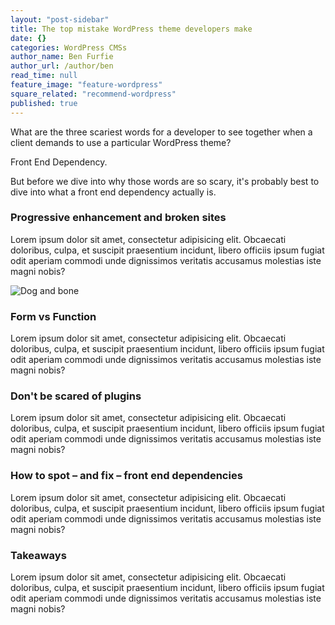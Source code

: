 ```yaml
---
layout: "post-sidebar"
title: The top mistake WordPress theme developers make
date: {}
categories: WordPress CMSs
author_name: Ben Furfie
author_url: /author/ben
read_time: null
feature_image: "feature-wordpress"
square_related: "recommend-wordpress"
published: true
---
```



What are the three scariest words for a developer to see together when a client demands to use a particular WordPress theme?

Front End Dependency.

But before we dive into why those words are so scary, it's probably best to dive into what a front end dependency actually is.

### Progressive enhancement and broken sites
Lorem ipsum dolor sit amet, consectetur adipisicing elit. Obcaecati doloribus, culpa, et suscipit praesentium incidunt, libero officiis ipsum fugiat odit aperiam commodi unde dignissimos veritatis accusamus molestias iste magni nobis?

![Dog and bone]({{site.baseurl}}/_posts/Dog_human_app_phone.jpg)

### Form vs Function
Lorem ipsum dolor sit amet, consectetur adipisicing elit. Obcaecati doloribus, culpa, et suscipit praesentium incidunt, libero officiis ipsum fugiat odit aperiam commodi unde dignissimos veritatis accusamus molestias iste magni nobis?

### Don't be scared of plugins
Lorem ipsum dolor sit amet, consectetur adipisicing elit. Obcaecati doloribus, culpa, et suscipit praesentium incidunt, libero officiis ipsum fugiat odit aperiam commodi unde dignissimos veritatis accusamus molestias iste magni nobis?

### How to spot – and fix – front end dependencies
Lorem ipsum dolor sit amet, consectetur adipisicing elit. Obcaecati doloribus, culpa, et suscipit praesentium incidunt, libero officiis ipsum fugiat odit aperiam commodi unde dignissimos veritatis accusamus molestias iste magni nobis?

### Takeaways
Lorem ipsum dolor sit amet, consectetur adipisicing elit. Obcaecati doloribus, culpa, et suscipit praesentium incidunt, libero officiis ipsum fugiat odit aperiam commodi unde dignissimos veritatis accusamus molestias iste magni nobis?
